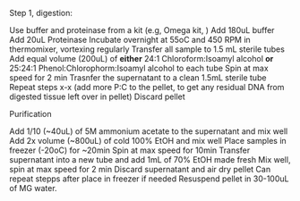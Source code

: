Step 1, digestion:

Use buffer and proteinase from a kit (e.g, Omega kit, )
Add 180uL buffer
Add 20uL Proteinase 
Incubate overnight at 55oC and 450 RPM in thermomixer, vortexing regularly
Transfer all sample to 1.5 mL sterile tubes
Add equal volume (200uL) of **either** 24:1 Chloroform:Isoamyl alcohol **or** 25:24:1 Phenol:Chlorophorm:Isoamyl alcohol to each tube
Spin at max speed for 2 min
Trasnfer the supernatant to a clean 1.5mL sterile tube
Repeat steps x-x (add more P:C to the pellet, to get any residual DNA from digested tissue left over in pellet)
Discard pellet

Purification

Add 1/10 (~40uL) of 5M ammonium acetate to the supernatant and mix well
Add 2x volume (~800uL) of cold 100% EtOH and mix well
Place samples in freezer (-20oC) for ~20min
Spin at max speed for 10min
Transfer supernatant into a new tube and add 1mL of 70% EtOH made fresh
Mix well, spin at max speed for 2 min
Discard supernatant and air dry pellet
Can repeat stepps after place in freezer if needed
Resuspend pellet in 30-100uL of MG water.
